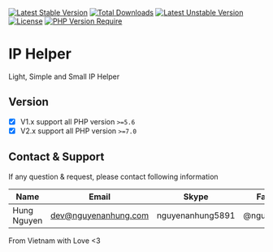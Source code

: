 [![Latest Stable Version](http://poser.pugx.org/nguyenanhung/ip-helper/v)](https://packagist.org/packages/nguyenanhung/ip-helper) [![Total Downloads](http://poser.pugx.org/nguyenanhung/ip-helper/downloads)](https://packagist.org/packages/nguyenanhung/ip-helper) [![Latest Unstable Version](http://poser.pugx.org/nguyenanhung/ip-helper/v/unstable)](https://packagist.org/packages/nguyenanhung/ip-helper) [![License](http://poser.pugx.org/nguyenanhung/ip-helper/license)](https://packagist.org/packages/nguyenanhung/ip-helper) [![PHP Version Require](http://poser.pugx.org/nguyenanhung/ip-helper/require/php)](https://packagist.org/packages/nguyenanhung/ip-helper)

# IP Helper

Light, Simple and Small IP Helper

## Version

- [x] V1.x support all PHP version `>=5.6`
- [x] V2.x support all PHP version `>=7.0`

## Contact & Support

If any question & request, please contact following information

| Name        | Email                | Skype            | Facebook      |
| ----------- | -------------------- | ---------------- | ------------- |
| Hung Nguyen | dev@nguyenanhung.com | nguyenanhung5891 | @nguyenanhung |

From Vietnam with Love <3
